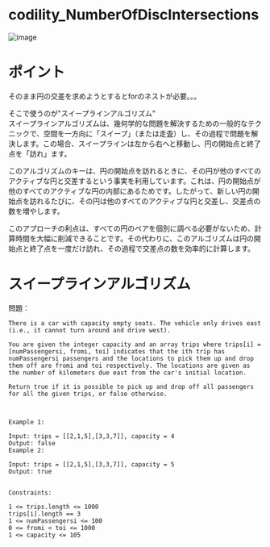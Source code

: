 # codility_NumberOfDiscIntersections

![image](https://github.com/Shinichi0713/codility_NumberOfDiscIntersections/assets/61480734/908bf454-e82a-41ab-9951-afd30a813d70)

# ポイント
そのまま円の交差を求めようとするとforのネストが必要。。。<br>

そこで使うのが"スイープラインアルゴリズム"<br>
スイープラインアルゴリズムは、幾何学的な問題を解決するための一般的なテクニックで、空間を一方向に「スイープ」（または走査）し、その過程で問題を解決します。この場合、スイープラインは左から右へと移動し、円の開始点と終了点を「訪れ」ます。

このアルゴリズムのキーは、円の開始点を訪れるときに、その円が他のすべてのアクティブな円と交差するという事実を利用しています。これは、円の開始点が他のすべてのアクティブな円の内部にあるためです。したがって、新しい円の開始点を訪れるたびに、その円は他のすべてのアクティブな円と交差し、交差点の数を増やします。

このアプローチの利点は、すべての円のペアを個別に調べる必要がないため、計算時間を大幅に削減できることです。その代わりに、このアルゴリズムは円の開始点と終了点を一度だけ訪れ、その過程で交差点の数を効率的に計算します。

# スイープラインアルゴリズム

問題：
```
There is a car with capacity empty seats. The vehicle only drives east (i.e., it cannot turn around and drive west).

You are given the integer capacity and an array trips where trips[i] = [numPassengersi, fromi, toi] indicates that the ith trip has numPassengersi passengers and the locations to pick them up and drop them off are fromi and toi respectively. The locations are given as the number of kilometers due east from the car's initial location.

Return true if it is possible to pick up and drop off all passengers for all the given trips, or false otherwise.

 

Example 1:

Input: trips = [[2,1,5],[3,3,7]], capacity = 4
Output: false
Example 2:

Input: trips = [[2,1,5],[3,3,7]], capacity = 5
Output: true
 

Constraints:

1 <= trips.length <= 1000
trips[i].length == 3
1 <= numPassengersi <= 100
0 <= fromi < toi <= 1000
1 <= capacity <= 105
```

